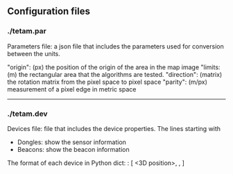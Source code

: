 ## Configuration files

### ./tetam.par
Parameters file: a json file that includes the parameters used for conversion between the units.

"origin": (px) the position of the origin of the area in the map image
"limits: (m) the rectangular area that the algorithms are tested.
"direction": (matrix) the rotation matrix from the pixel space to pixel space
"parity": (m/px) measurement of a pixel edge in metric space

----------------------------------------------------------------------------------------------------------------
### ./tetam.dev

Devices file: file that includes the device properties.
The lines starting with 
  - Dongles: show the sensor information
  - Beacons: show the beacon information
  
The format of each device in Python dict:
<MAC Address>: [ <3D position>, <color>, <alias> ]
